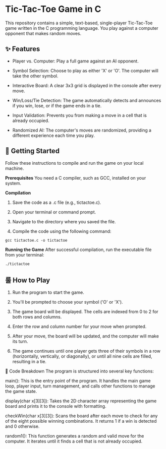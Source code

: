 # **Tic-Tac-Toe Game in C**
This repository contains a simple, text-based, single-player Tic-Tac-Toe game written in the C programming language. You play against a computer opponent that makes random moves.

## **✨ Features**
- Player vs. Computer: Play a full game against an AI opponent.

- Symbol Selection: Choose to play as either 'X' or 'O'. The computer will take the other symbol.

- Interactive Board: A clear 3x3 grid is displayed in the console after every move.

- Win/Loss/Tie Detection: The game automatically detects and announces if you win, lose, or if the game ends in a tie.

- Input Validation: Prevents you from making a move in a cell that is already occupied.

- Randomized AI: The computer's moves are randomized, providing a different experience each time you play.

## **🚀 Getting Started**
Follow these instructions to compile and run the game on your local machine.

**Prerequisites**
You need a C compiler, such as GCC, installed on your system.

**Compilation**
1. Save the code as a .c file (e.g., tictactoe.c).

2. Open your terminal or command prompt.

3. Navigate to the directory where you saved the file.

4. Compile the code using the following command:


```gcc tictactoe.c -o tictactoe```

**Running the Game**
After successful compilation, run the executable file from your terminal:


```./tictactoe```

## **룰 How to Play**
1. Run the program to start the game.

2. You'll be prompted to choose your symbol ('O' or 'X').

3. The game board will be displayed. The cells are indexed from 0 to 2 for both rows and columns.

4. Enter the row and column number for your move when prompted.

5. After your move, the board will be updated, and the computer will make its turn.

6. The game continues until one player gets three of their symbols in a row (horizontally, vertically, or diagonally), or until all nine cells are filled, resulting in a tie.

🔬 Code Breakdown
The program is structured into several key functions:

main(): This is the entry point of the program. It handles the main game loop, player input, turn management, and calls other functions to manage the game state.

display(char x[3][3]): Takes the 2D character array representing the game board and prints it to the console with formatting.

checkWin(char x[3][3]): Scans the board after each move to check for any of the eight possible winning combinations. It returns 1 if a win is detected and 0 otherwise.

random1(): This function generates a random and valid move for the computer. It iterates until it finds a cell that is not already occupied.
